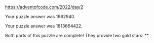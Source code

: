 https://adventofcode.com/2022/day/2

Your puzzle answer was 1962940.

Your puzzle answer was 1813664422.

Both parts of this puzzle are complete! They provide two gold stars: **
